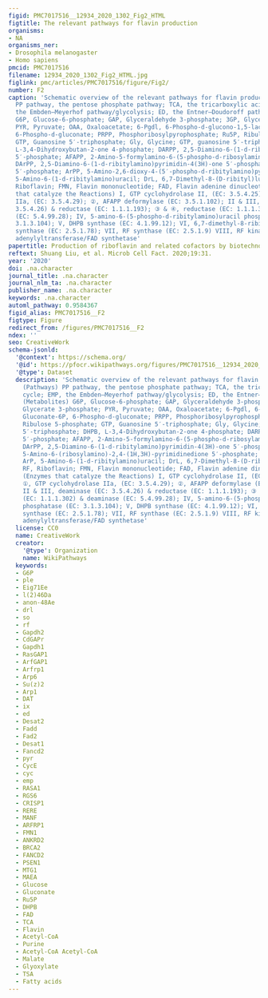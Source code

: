 ```yaml
---
figid: PMC7017516__12934_2020_1302_Fig2_HTML
figtitle: The relevant pathways for flavin production
organisms:
- NA
organisms_ner:
- Drosophila melanogaster
- Homo sapiens
pmcid: PMC7017516
filename: 12934_2020_1302_Fig2_HTML.jpg
figlink: pmc/articles/PMC7017516/figure/Fig2/
number: F2
caption: 'Schematic overview of the relevant pathways for flavin production. (Pathways)
  PP pathway, the pentose phosphate pathway; TCA, the tricarboxylic acid cycle; EMP,
  the Embden–Meyerhof pathway/glycolysis; ED, the Entner–Doudoroff pathway. (Metabolites)
  G6P, Glucose-6-phosphate; GAP, Glyceraldehyde 3-phosphate; 3GP, Glycerate 3-phosphate;
  PYR, Pyruvate; OAA, Oxaloacetate; 6-Pgdl, 6-Phospho-d-glucono-1,5-lactone; Gluconate-6P,
  6-Phospho-d-gluconate; PRPP, Phosphoribosylpyrophosphate; Ru5P, Ribulose 5-phosphate;
  GTP, Guanosine 5′-triphosphate; Gly, Glycine; GTP, guanosine 5′-triphosphate; DHPB,
  L-3,4-Dihydroxybutan-2-one 4-phosphate; DARPP, 2,5-Diamino-6-(1-d-ribosylamino)pyrimidin-4(3H)-one
  5′-phosphate; AFAPP, 2-Amino-5-formylamino-6-(5-phospho-d-ribosylamino)pyrimidin-4(3H)-one;
  DArPP, 2,5-Diamino-6-(1-d-ribitylamino)pyrimidin-4(3H)-one 5′-phosphate; ARPP, 5-Amino-6-(ribosylamino)-2,4-(1H,3H)-pyrimidinedione
  5′-phosphate; ArPP, 5-Amino-2,6-dioxy-4-(5′-phospho-d-ribitylamino)pyrimidine; ArP,
  5-Amino-6-(1-d-ribitylamino)uracil; DrL, 6,7-Dimethyl-8-(D-ribityl)lumazine; RF,
  Riboflavin; FMN, Flavin mononucleotide; FAD, Flavin adenine dinucleotide; (Enzymes
  that catalyze the Reactions) I, GTP cyclohydrolase II, (EC: 3.5.4.25); ①, GTP cyclohydrolase
  IIa, (EC: 3.5.4.29); ②, AFAPP deformylase (EC: 3.5.1.102); II & III, deaminase (EC:
  3.5.4.26) & reductase (EC: 1.1.1.193); ③ & ④, reductase (EC: 1.1.1.302) & deaminase
  (EC: 5.4.99.28); IV, 5-amino-6-(5-phospho-d-ribitylamino)uracil phosphatase (EC:
  3.1.3.104); V, DHPB synthase (EC: 4.1.99.12); VI, 6,7-dimethyl-8-ribityllumazine
  synthase (EC: 2.5.1.78); VII, RF synthase (EC: 2.5.1.9) VIII, RF kinase; IX, FMN
  adenylyltransferase/FAD synthetase'
papertitle: Production of riboflavin and related cofactors by biotechnological processes.
reftext: Shuang Liu, et al. Microb Cell Fact. 2020;19:31.
year: '2020'
doi: .na.character
journal_title: .na.character
journal_nlm_ta: .na.character
publisher_name: .na.character
keywords: .na.character
automl_pathway: 0.9584367
figid_alias: PMC7017516__F2
figtype: Figure
redirect_from: /figures/PMC7017516__F2
ndex: ''
seo: CreativeWork
schema-jsonld:
  '@context': https://schema.org/
  '@id': https://pfocr.wikipathways.org/figures/PMC7017516__12934_2020_1302_Fig2_HTML.html
  '@type': Dataset
  description: 'Schematic overview of the relevant pathways for flavin production.
    (Pathways) PP pathway, the pentose phosphate pathway; TCA, the tricarboxylic acid
    cycle; EMP, the Embden–Meyerhof pathway/glycolysis; ED, the Entner–Doudoroff pathway.
    (Metabolites) G6P, Glucose-6-phosphate; GAP, Glyceraldehyde 3-phosphate; 3GP,
    Glycerate 3-phosphate; PYR, Pyruvate; OAA, Oxaloacetate; 6-Pgdl, 6-Phospho-d-glucono-1,5-lactone;
    Gluconate-6P, 6-Phospho-d-gluconate; PRPP, Phosphoribosylpyrophosphate; Ru5P,
    Ribulose 5-phosphate; GTP, Guanosine 5′-triphosphate; Gly, Glycine; GTP, guanosine
    5′-triphosphate; DHPB, L-3,4-Dihydroxybutan-2-one 4-phosphate; DARPP, 2,5-Diamino-6-(1-d-ribosylamino)pyrimidin-4(3H)-one
    5′-phosphate; AFAPP, 2-Amino-5-formylamino-6-(5-phospho-d-ribosylamino)pyrimidin-4(3H)-one;
    DArPP, 2,5-Diamino-6-(1-d-ribitylamino)pyrimidin-4(3H)-one 5′-phosphate; ARPP,
    5-Amino-6-(ribosylamino)-2,4-(1H,3H)-pyrimidinedione 5′-phosphate; ArPP, 5-Amino-2,6-dioxy-4-(5′-phospho-d-ribitylamino)pyrimidine;
    ArP, 5-Amino-6-(1-d-ribitylamino)uracil; DrL, 6,7-Dimethyl-8-(D-ribityl)lumazine;
    RF, Riboflavin; FMN, Flavin mononucleotide; FAD, Flavin adenine dinucleotide;
    (Enzymes that catalyze the Reactions) I, GTP cyclohydrolase II, (EC: 3.5.4.25);
    ①, GTP cyclohydrolase IIa, (EC: 3.5.4.29); ②, AFAPP deformylase (EC: 3.5.1.102);
    II & III, deaminase (EC: 3.5.4.26) & reductase (EC: 1.1.1.193); ③ & ④, reductase
    (EC: 1.1.1.302) & deaminase (EC: 5.4.99.28); IV, 5-amino-6-(5-phospho-d-ribitylamino)uracil
    phosphatase (EC: 3.1.3.104); V, DHPB synthase (EC: 4.1.99.12); VI, 6,7-dimethyl-8-ribityllumazine
    synthase (EC: 2.5.1.78); VII, RF synthase (EC: 2.5.1.9) VIII, RF kinase; IX, FMN
    adenylyltransferase/FAD synthetase'
  license: CC0
  name: CreativeWork
  creator:
    '@type': Organization
    name: WikiPathways
  keywords:
  - G6P
  - ple
  - Eig71Ee
  - l(2)46Da
  - anon-48Ae
  - drl
  - so
  - rf
  - Gapdh2
  - CdGAPr
  - Gapdh1
  - RasGAP1
  - ArfGAP1
  - Arfrp1
  - Arp6
  - Su(z)2
  - Arp1
  - DAT
  - ix
  - ed
  - Desat2
  - Fadd
  - Fad2
  - Desat1
  - Fancd2
  - pyr
  - CycE
  - cyc
  - emp
  - RASA1
  - RGS6
  - CRISP1
  - RERE
  - MANF
  - ARFRP1
  - FMN1
  - ANKRD2
  - BRCA2
  - FANCD2
  - PSEN1
  - MTG1
  - MAEA
  - Glucose
  - Gluconate
  - Ru5P
  - DHPB
  - FAD
  - TCA
  - Flavin
  - Acetyl-CoA
  - Purine
  - Acetyl-CoA Acetyl-CoA
  - Malate
  - Glyoxylate
  - TSA
  - Fatty acids
---
```

